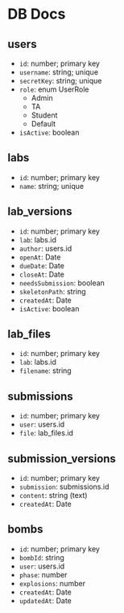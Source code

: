 # DB Docs

## users
* `id`: number; primary key
* `username`: string; unique
* `secretKey`: string; unique
* `role`: enum UserRole
    - Admin
    - TA
    - Student
    - Default
* `isActive`: boolean

## labs
* `id`: number; primary key
* `name`: string; unique

## lab_versions
* `id`: number; primary key
* `lab`: labs.id
* `author`: users.id
* `openAt`: Date
* `dueDate`: Date
* `closeAt`: Date
* `needsSubmission`: boolean
* `skeletonPath`: string
* `createdAt`: Date
* `isActive`: boolean

## lab_files
* `id`: number; primary key
* `lab`: labs.id
* `filename`: string

## submissions
* `id`: number; primary key
* `user`: users.id
* `file`: lab_files.id

## submission_versions
* `id`: number; primary key
* `submission`: submissions.id
* `content`: string (text)
* `createdAt`: Date

## bombs
* `id`: number; primary key
* `bombId`: string
* `user`: users.id
* `phase`: number
* `explosions`: number
* `createdAt`: Date
* `updatedAt`: Date
